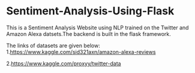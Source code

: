 # Sentiment-Analysis-Using-Flask

This is a Sentiment Analysis Website using NLP trained on the Twitter and Amazon Alexa datsets.The backend is built in the flask framework.

The links of datasets are given below:
1.https://www.kaggle.com/sid321axn/amazon-alexa-reviews

2.https://www.kaggle.com/proxyy/twitter-data
